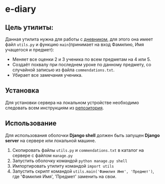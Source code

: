 # e-diary

## Цель утилиты:

Данная утилита нужна для работы с [дневником](https://github.com/devmanorg/e-diary), для этого она имеет
файл `utils.py` и функцию `main`(принимает на вход Фамилию, Имя учащегося и предмет):

- Меняет все оценки 2 и 3 ученика по всем предметам на 4 или 5.
- Создаёт похвалу при последнем уроке по данному предмету, со случайной записью из файла `commendations.txt`.
- Убирает все замечания ученика.

## Установка

Для установки сервера на локальном устройстве необходимо следовать всем инструкциям
из [репозитория](https://github.com/devmanorg/e-diary#%D0%B7%D0%B0%D0%BF%D1%83%D1%81%D0%BA).

## Использование

Для использования оболочки **Django shell** должен быть запущен **Django server** на сервере или локальной машине.
1. Скопировать файлы `utils.py` и `commendations.txt` в каталог на сервере с файлом `manage.py`
2. Запустить оболочку командой  ```python manage.py shell```
3. Импортировать утилиту командой ```import utils```
4. Запустить скрипт командой ```utils.main('Фамилия Имя', 'Предмет')```, где 'Фамилия Имя', 'Предмет' заменить на свои.






